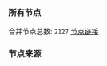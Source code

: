 ### 所有节点
合并节点总数: `2127`
[节点链接](https://raw.githubusercontent.com/rzhy1/11/master/sub/sub_merge_base64.txt)

### 节点来源